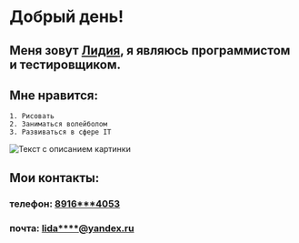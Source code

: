 # **Добрый день!**
## Меня зовут <u>Лидия</u>,  я являюсь программистом и тестировщиком.

## Мне нравится:
    1. Рисовать 
    2. Заниматься волейболом 
    3. Развиваться в сфере IT
![Текст с описанием картинки](https://i.pinimg.com/originals/d1/1e/fe/d11efebd140593d6cdcd3f10fcee56b1.jpg)
## **Мои контакты:**
### телефон: <u>8916***4053</u>
### почта: <u>lida****@yandex.ru</u>